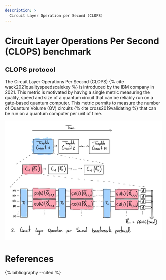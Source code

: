 ```yaml
---
description: >
  Circuit Layer Operation per Second (CLOPS)
---
```


# Circuit Layer Operations Per Second (CLOPS) benchmark

## CLOPS protocol
The Circuit Layer Operations Per Second (CLOPS) {% cite wack2021qualityspeedscalekey %} is introduced by the IBM company in 2021. This metric is motivated by having a single metric measuring the quality, speed and size of a quantum circuit that can be reliably run on a gate-based quantum computer. This metric permits to measure the number of Quantum Volume (QV) circuits {% cite cross2019validating %} that can be run on a quantum computer per unit of time.

<div class="center">
  <img src="/img/system-level-benchmark/others/clops.jpg" class="img-medium" alt="Bars and Stripes data set with segmentation of images that are in/outside the set."/>
</div>

# References
{% bibliography --cited %}